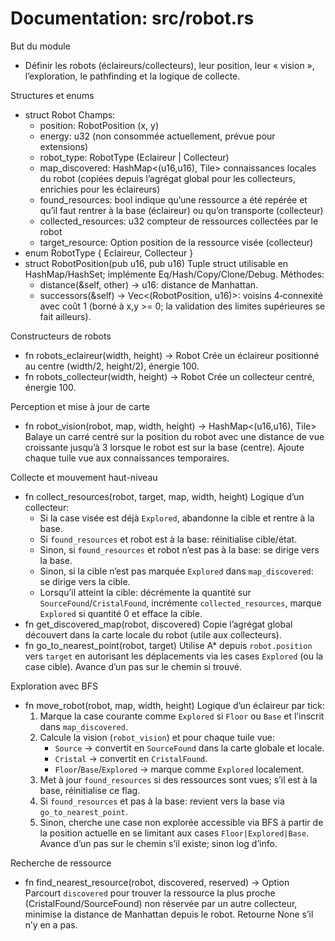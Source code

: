 # Documentation: src/robot.rs

But du module
- Définir les robots (éclaireurs/collecteurs), leur position, leur « vision », l’exploration, le pathfinding et la logique de collecte.

Structures et enums
- struct Robot
  Champs:
  - position: RobotPosition (x, y)
  - energy: u32 (non consommée actuellement, prévue pour extensions)
  - robot_type: RobotType (Eclaireur | Collecteur)
  - map_discovered: HashMap<(u16,u16), Tile> connaissances locales du robot (copiées depuis l’agrégat global pour les collecteurs, enrichies pour les éclaireurs)
  - found_resources: bool indique qu’une ressource a été repérée et qu’il faut rentrer à la base (éclaireur) ou qu’on transporte (collecteur)
  - collected_resources: u32 compteur de ressources collectées par le robot
  - target_resource: Option<RobotPosition> position de la ressource visée (collecteur)
- enum RobotType { Eclaireur, Collecteur }
- struct RobotPosition(pub u16, pub u16)
  Tuple struct utilisable en HashMap/HashSet; implémente Eq/Hash/Copy/Clone/Debug.
  Méthodes:
  - distance(&self, other) -> u16: distance de Manhattan.
  - successors(&self) -> Vec<(RobotPosition, u16)>: voisins 4‑connexité avec coût 1 (borné à x,y >= 0; la validation des limites supérieures se fait ailleurs).

Constructeurs de robots
- fn robots_eclaireur(width, height) -> Robot
  Crée un éclaireur positionné au centre (width/2, height/2), énergie 100.
- fn robots_collecteur(width, height) -> Robot
  Crée un collecteur centré, énergie 100.

Perception et mise à jour de carte
- fn robot_vision(robot, map, width, height) -> HashMap<(u16,u16), Tile>
  Balaye un carré centré sur la position du robot avec une distance de vue croissante jusqu’à 3 lorsque le robot est sur la base (centre). Ajoute chaque tuile vue aux connaissances temporaires.

Collecte et mouvement haut-niveau
- fn collect_resources(robot, target, map, width, height)
  Logique d’un collecteur:
  - Si la case visée est déjà `Explored`, abandonne la cible et rentre à la base.
  - Si `found_resources` et robot est à la base: réinitialise cible/état.
  - Sinon, si `found_resources` et robot n’est pas à la base: se dirige vers la base.
  - Sinon, si la cible n’est pas marquée `Explored` dans `map_discovered`: se dirige vers la cible.
  - Lorsqu’il atteint la cible: décrémente la quantité sur `SourceFound`/`CristalFound`, incrémente `collected_resources`, marque `Explored` si quantité 0 et efface la cible.
- fn get_discovered_map(robot, discovered)
  Copie l’agrégat global découvert dans la carte locale du robot (utile aux collecteurs).
- fn go_to_nearest_point(robot, target)
  Utilise A* depuis `robot.position` vers `target` en autorisant les déplacements via les cases `Explored` (ou la case cible). Avance d’un pas sur le chemin si trouvé.

Exploration avec BFS
- fn move_robot(robot, map, width, height)
  Logique d’un éclaireur par tick:
  1) Marque la case courante comme `Explored` si `Floor` ou `Base` et l’inscrit dans `map_discovered`.
  2) Calcule la vision (`robot_vision`) et pour chaque tuile vue:
     - `Source` -> convertit en `SourceFound` dans la carte globale et locale.
     - `Cristal` -> convertit en `CristalFound`.
     - `Floor`/`Base`/`Explored` -> marque comme `Explored` localement.
  3) Met à jour `found_resources` si des ressources sont vues; s’il est à la base, réinitialise ce flag.
  4) Si `found_resources` et pas à la base: revient vers la base via `go_to_nearest_point`.
  5) Sinon, cherche une case non explorée accessible via BFS à partir de la position actuelle en se limitant aux cases `Floor|Explored|Base`. Avance d’un pas sur le chemin s’il existe; sinon log d’info.

Recherche de ressource
- fn find_nearest_resource(robot, discovered, reserved) -> Option<RobotPosition>
  Parcourt `discovered` pour trouver la ressource la plus proche (CristalFound/SourceFound) non réservée par un autre collecteur, minimise la distance de Manhattan depuis le robot. Retourne None s’il n’y en a pas.